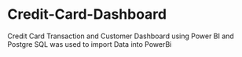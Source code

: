 # Credit-Card-Dashboard
Credit Card Transaction and Customer Dashboard using Power BI  and Postgre SQL was used to import Data into PowerBi 




